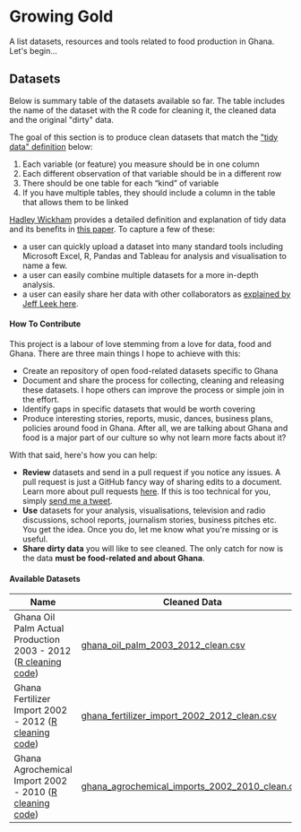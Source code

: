 # Growing Gold
A list datasets, resources and tools related to food production in Ghana. Let's begin...

## Datasets
Below is summary table of the datasets available so far. The table includes the name of the dataset with the R code for cleaning it, the cleaned data and the original "dirty" data.

The goal of this section is to produce clean datasets that match the ["tidy data" definition](https://en.wikipedia.org/wiki/Tidy_data) below:
 1. Each variable (or feature) you measure should be in one column
 2. Each different observation of that variable should be in a different row
 3. There should be one table for each “kind” of variable
 4. If you have multiple tables, they should include a column in the table that allows them to be linked


 [Hadley Wickham](http://hadley.nz/) provides a detailed definition and explanation of tidy data and its benefits in [this paper](http://vita.had.co.nz/papers/tidy-data.pdf).  To capture a few of these:
  + a user can quickly upload a dataset into many standard tools including  Microsoft Excel, R, Pandas and Tableau for analysis and visualisation to name a few.
  + a user can easily combine multiple datasets for a more in-depth analysis.
  + a user can easily share her data with other collaborators as [explained by Jeff Leek here](https://github.com/jtleek/datasharing).


  #### How To Contribute
  This project is a labour of love stemming from a love for data, food and Ghana. There are three main things I hope to achieve with this:
  + Create an repository of open food-related datasets specific to Ghana
  + Document and share the process for collecting, cleaning and releasing these datasets. I hope others can improve the process or simple join in the effort.
  + Identify gaps in specific datasets that would be worth covering
  + Produce interesting stories, reports, music, dances, business plans, policies around food in Ghana. After all, we are talking about Ghana and food is a major part of our culture so why not learn more facts about it?


  With that said, here's how you can help:
  + **Review** datasets and send in a pull request if you notice any issues. A pull request is just a GitHub fancy way of sharing edits to a document. Learn more about pull requests [here](https://help.github.com/articles/creating-a-pull-request/). If this is too technical for you, simply [send me a tweet](https://twitter.com/sdopoku).
  + **Use** datasets for your analysis, visualisations, television and radio discussions, school reports, journalism stories, business pitches etc. You get the idea. Once you do, let me know what you're missing or is useful.
  + **Share dirty data**  you will like to see cleaned. The only catch for now is the data **must be food-related and about Ghana**.



#### Available Datasets
Name |Cleaned Data | Dirty Data | Source  
-------- |------- |--------- | ---------
Ghana Oil Palm Actual Production 2003 - 2012 ([R cleaning code](/datasets/cleaning_code/ghana_oil_palm_actual_2003_2012.R)) | [ghana_oil_palm_2003_2012_clean.csv](/datasets/clean_data/ghana_oil_palm_2003_2012_clean.csv)| [ghana_oil_palm_2003_2012_dirty.csv](/datasets/dirty_data/ghana_oil_palm_2003_2012_dirty.csv)  | Page 20 - [Ghana Agriculture Facts & Figures](/datasets/sources/mofa_agriculture_ghana_facts_and_figures_2012.pdf)
Ghana Fertilizer Import 2002 - 2012  ([R cleaning code](/datasets/cleaning_code/ghana_fertilizer_import.R))| [ghana_fertilizer_import_2002_2012_clean.csv](/datasets/clean_data/ghana_fertilizer_import_2002_2012_clean.csv) | [ghana_fertilizer_import_2002_2012_dirty](/datasets/dirty_data/ghana_fertilizer_import_2002_2012_dirty.csv) | Page 54 - [Ghana Agriculture Facts & Figures](/datasets/sources/mofa_agriculture_ghana_facts_and_figures_2012.pdf)
Ghana Agrochemical Import 2002 - 2010  ([R cleaning code](/datasets/cleaning_code/ghana_agrochemical_imports.R))| [ghana_agrochemical_imports_2002_2010_clean.csv](/datasets/clean_data/ghana_agrochemical_imports_2002_2010_clean.csv) | [ghana_agrochemical_imports_2002_2010_dirty](/datasets/dirty_data/ghana_agrochemical_imports_2002_2010_dirty.csv) | Page 54 - [Ghana Agriculture Facts & Figures](/datasets/sources/mofa_agriculture_ghana_facts_and_figures_2012.pdf)
